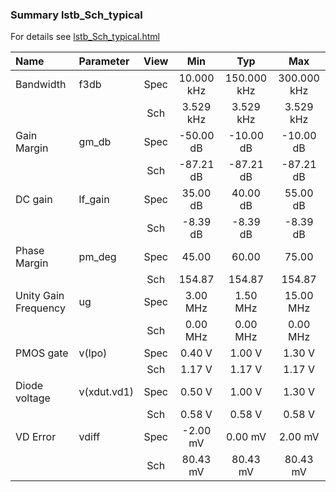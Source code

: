 ### Summary lstb_Sch_typical

For details see <a href='lstb_Sch_typical.html'>lstb_Sch_typical.html</a>

|**Name**|**Parameter**|**View**|**Min** | **Typ** | **Max**|
|:---|:---|:---:|:---:|:---:|:---:|
|Bandwidth|f3db | Spec | 10.000 kHz | 150.000 kHz | 300.000 kHz |
| | | Sch|3.529 kHz | 3.529 kHz | 3.529 kHz |
|Gain Margin|gm\_db | Spec | -50.00 dB | -10.00 dB | -10.00 dB |
| | | Sch|-87.21 dB | -87.21 dB | -87.21 dB |
|DC gain|lf\_gain | Spec | 35.00 dB | 40.00 dB | 55.00 dB |
| | | Sch|-8.39 dB | -8.39 dB | -8.39 dB |
|Phase Margin|pm\_deg | Spec | 45.00  | 60.00  | 75.00  |
| | | Sch|154.87  | 154.87  | 154.87  |
|Unity Gain Frequency|ug | Spec | 3.00 MHz | 1.50 MHz | 15.00 MHz |
| | | Sch|0.00 MHz | 0.00 MHz | 0.00 MHz |
|PMOS gate|v(lpo) | Spec | 0.40 V | 1.00 V | 1.30 V |
| | | Sch|1.17 V | 1.17 V | 1.17 V |
|Diode voltage|v(xdut.vd1) | Spec | 0.50 V | 1.00 V | 1.30 V |
| | | Sch|0.58 V | 0.58 V | 0.58 V |
|VD Error|vdiff | Spec | -2.00 mV | 0.00 mV | 2.00 mV |
| | | Sch|80.43 mV | 80.43 mV | 80.43 mV |
